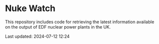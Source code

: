 # Nuke Watch

This repository includes code for retrieving the latest information available on the output of EDF nuclear power plants in the UK.

Last updated: 2024-07-12 12:24